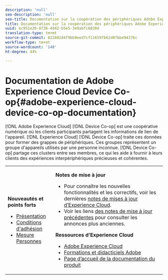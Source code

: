 ```yaml
---
description: 'null'
seo-description: 'null'
seo-title: Documentation sur la coopération des périphériques Adobe Experience Cloud
title: Documentation sur la coopération des périphériques Adobe Experience Cloud
uuid: ec951e20-8736-4d42-b5e5-3e9abfc6820d
translation-type: tm+mt
source-git-commit: 822882d4f9bb9eed7cf116597b62d07bbe94376c
workflow-type: tm+mt
source-wordcount: '148'
ht-degree: 44%

---
```



# Documentation de Adobe Experience Cloud Device Co-op{#adobe-experience-cloud-device-co-op-documentation}

[!DNL Adobe Experience Cloud] [!DNL Device Co-op] est une coopérative numérique où les clients participants partagent les informations de lien de l&#39;appareil. [!DNL Experience Cloud] [!DNL Device Co-op] traite ces données pour former des grappes de périphériques. Ces groupes représentent un groupe d&#39;appareils utilisés par une personne inconnue. [!DNL Device Co-op] partage ces clusters entre ses membres, ce qui les aide à fournir à leurs clients des expériences interpériphériques précieuses et cohérentes.

<!-- <a id="section_535A849B2BF14221BD78C968CC02732D"></a> -->

<table id="table_5E612F746A704FE095B809A013EE977F" class="simpletable"> 
 <tbody> 
  <tr> 
   <td colname="col1"> <p> <b>Nouveautés et points forts</b> </p> 
    <ul id="ul_47C012F6AB3E4B73BA357027F4D15369"> 
     <li id="li_30DBD4F8A9FA4FEFA3E3E5903FC55887"><a href="about/overview.md#concept-de34e3bacae94869909e979f24bcc4e8" format="dita" scope="local"> Présentation</a> </li> 
     <li id="li_10D0D3D338FF445098EE18B322951FAF"><a href="about/requirements.md#concept-31d3d165d22546afbedf023d32ad3a43" format="dita" scope="local"> Conditions d'adhésion</a> </li> 
     <li id="li_466DC0DA0CD84E9E81EEF3237DCD411A"><a href="other-solutions/people.md#concept-8c57cd3904974e078d7fbf84ac9c2d63" format="dita" scope="local"> Mesure Personnes</a> </li> 
    </ul> </td> 
   <td colname="col2"> <p> <b>Notes de mise à jour</b> </p> 
    <ul id="ul_713F3E9DF0F84FE5981AC63D05948864"> 
     <li id="li_09C1CD15823E4AD7856CE40BE848E03F">Pour connaître les nouvelles fonctionnalités et les correctifs, voir les dernières <a href="https://docs.adobe.com/content/help/fr-FR/release-notes/experience-cloud/current.html" format="https" scope="external">notes de mises à jour d’Experience Cloud</a>. </li> 
     <li id="li_EA594E939ED14D7780178DEA8E1AED64">Voir les liens <a href="https://docs.adobe.com/content/help/en/release-notes/experience-cloud/current.html" format="https" scope="external"> des notes de mise à jour précédentes</a> pour consulter les annonces plus anciennes. </li> 
    </ul> <p> <b>Ressources d’Experience Cloud</b> </p> 
    <ul id="ul_E30EC96BDC624B5591F0470D430B7F41"> 
     <li id="li_F3A5CCFAE0F247CEB41A03CA8E03106B"> <a href="https://www.adobe.com/fr/marketing-cloud.html" scope="external" format="http"> Adobe Experience Cloud</a> </li> 
     <li id="li_1938F7044F544481A6CC0F45CC22B80A"> <a href="http://helpx.adobe.com/fr/learning.html?promoid=KAUDK" scope="external" format="http"> Formations et didacticiels Adobe</a> </li> 
     <li id="li_C71459E0D1464C05B8B9387C43541F17"> <a href="https://docs.adobe.com/content/help/fr-FR/experience-cloud/user-guides/home.html" scope="external" format="https"> Page d’accueil de la documentation du produit</a> </li> 
    </ul> </td> 
  </tr> 
 </tbody> 
</table>

<!--
<p><b>Announcements</b> </p>
<p>Take a moment to review the <a href="about/requirements.md#concept-31d3d165d22546afbedf023d32ad3a43" format="dita" scope="local"> membership requirements</a> or <a href="https://marketing-stage.adobe.com/resources/help/en_US/mcdc/downloads/what_to_expect.pdf" format="https" scope="external"> download the information sheet</a> if you want participate or to learn more about the <span class="wintitle"> Device Co-op</span>. </p>
-->


